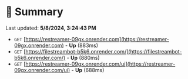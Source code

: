 # 📖 Summary
Last updated: **5/8/2024, 3:24:43 PM**

- `GET` [https://restreamer-09gx.onrender.com](https://restreamer-09gx.onrender.com) - **Up** (883ms)
- `GET` [https://filestreambot-b5k6.onrender.com/](https://filestreambot-b5k6.onrender.com/) - **Up** (880ms)
- `GET` [https://restreamer-09gx.onrender.com/ui](https://restreamer-09gx.onrender.com/ui) - **Up** (688ms)
